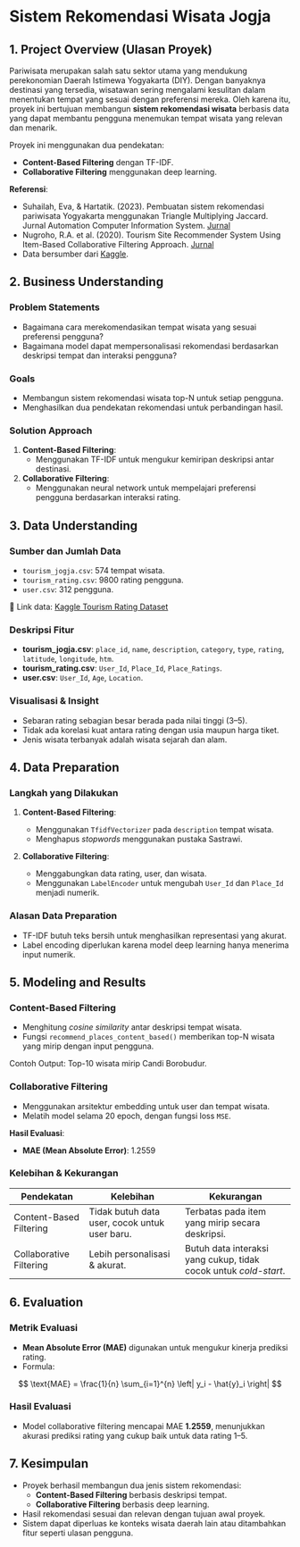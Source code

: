 
# Sistem Rekomendasi Wisata Jogja

## 1. Project Overview (Ulasan Proyek)

Pariwisata merupakan salah satu sektor utama yang mendukung perekonomian Daerah Istimewa Yogyakarta (DIY). Dengan banyaknya destinasi yang tersedia, wisatawan sering mengalami kesulitan dalam menentukan tempat yang sesuai dengan preferensi mereka. Oleh karena itu, proyek ini bertujuan membangun **sistem rekomendasi wisata** berbasis data yang dapat membantu pengguna menemukan tempat wisata yang relevan dan menarik.

Proyek ini menggunakan dua pendekatan:
- **Content-Based Filtering** dengan TF-IDF.
- **Collaborative Filtering** menggunakan deep learning.

**Referensi**:
- Suhailah, Eva, & Hartatik. (2023). Pembuatan sistem rekomendasi pariwisata Yogyakarta menggunakan Triangle Multiplying Jaccard. Jurnal Automation Computer Information System. [Jurnal](https://jacis.pubmedia.id/index.php/jacis/article/view/62/50)
- Nugroho, R.A. et al. (2020). Tourism Site Recommender System Using Item-Based Collaborative Filtering Approach. [Jurnal](https://repository.usd.ac.id/39342/1/6887_Tourism+Site+Recommender+System+Using+Item-Based+Collaborative+Filtering+Approach.pdf)
- Data bersumber dari [Kaggle](https://www.kaggle.com/datasets/farisrizqiawan/dataset-rekomendasi-wisata-jogja).

## 2. Business Understanding

### Problem Statements  
- Bagaimana cara merekomendasikan tempat wisata yang sesuai preferensi pengguna?
- Bagaimana model dapat mempersonalisasi rekomendasi berdasarkan deskripsi tempat dan interaksi pengguna?

### Goals
- Membangun sistem rekomendasi wisata top-N untuk setiap pengguna.
- Menghasilkan dua pendekatan rekomendasi untuk perbandingan hasil.

### Solution Approach
1. **Content-Based Filtering**:
   - Menggunakan TF-IDF untuk mengukur kemiripan deskripsi antar destinasi.
2. **Collaborative Filtering**:
   - Menggunakan neural network untuk mempelajari preferensi pengguna berdasarkan interaksi rating.

## 3. Data Understanding

### Sumber dan Jumlah Data
- `tourism_jogja.csv`: 574 tempat wisata.
- `tourism_rating.csv`: 9800 rating pengguna.
- `user.csv`: 312 pengguna.

🔗 Link data: [Kaggle Tourism Rating Dataset](https://www.kaggle.com/datasets/farisrizqiawan/dataset-rekomendasi-wisata-jogja)

### Deskripsi Fitur
- **tourism_jogja.csv**: `place_id`, `name`, `description`, `category`, `type`, `rating`, `latitude`, `longitude`, `htm`.
- **tourism_rating.csv**: `User_Id`, `Place_Id`, `Place_Ratings`.
- **user.csv**: `User_Id`, `Age`, `Location`.

### Visualisasi & Insight
- Sebaran rating sebagian besar berada pada nilai tinggi (3–5).
- Tidak ada korelasi kuat antara rating dengan usia maupun harga tiket.
- Jenis wisata terbanyak adalah wisata sejarah dan alam.

## 4. Data Preparation

### Langkah yang Dilakukan
1. **Content-Based Filtering**:
   - Menggunakan `TfidfVectorizer` pada `description` tempat wisata.
   - Menghapus *stopwords* menggunakan pustaka Sastrawi.

2. **Collaborative Filtering**:
   - Menggabungkan data rating, user, dan wisata.
   - Menggunakan `LabelEncoder` untuk mengubah `User_Id` dan `Place_Id` menjadi numerik.

### Alasan Data Preparation
- TF-IDF butuh teks bersih untuk menghasilkan representasi yang akurat.
- Label encoding diperlukan karena model deep learning hanya menerima input numerik.

## 5. Modeling and Results

### Content-Based Filtering
- Menghitung *cosine similarity* antar deskripsi tempat wisata.
- Fungsi `recommend_places_content_based()` memberikan top-N wisata yang mirip dengan input pengguna.

Contoh Output: Top-10 wisata mirip Candi Borobudur.

### Collaborative Filtering
- Menggunakan arsitektur embedding untuk user dan tempat wisata.
- Melatih model selama 20 epoch, dengan fungsi loss `MSE`.

**Hasil Evaluasi**:
- **MAE (Mean Absolute Error)**: 1.2559

### Kelebihan & Kekurangan

| Pendekatan             | Kelebihan                                         | Kekurangan                                           |
|------------------------|--------------------------------------------------|-----------------------------------------------------|
| Content-Based Filtering | Tidak butuh data user, cocok untuk user baru.    | Terbatas pada item yang mirip secara deskripsi.     |
| Collaborative Filtering | Lebih personalisasi & akurat.                    | Butuh data interaksi yang cukup, tidak cocok untuk *cold-start*. |

## 6. Evaluation

### Metrik Evaluasi
- **Mean Absolute Error (MAE)** digunakan untuk mengukur kinerja prediksi rating.
- Formula:

$$
\text{MAE} = \frac{1}{n} \sum_{i=1}^{n} \left| y_i - \hat{y}_i \right|
$$

### Hasil Evaluasi
- Model collaborative filtering mencapai MAE **1.2559**, menunjukkan akurasi prediksi rating yang cukup baik untuk data rating 1–5.

## 7. Kesimpulan

- Proyek berhasil membangun dua jenis sistem rekomendasi:
  - **Content-Based Filtering** berbasis deskripsi tempat.
  - **Collaborative Filtering** berbasis deep learning.
- Hasil rekomendasi sesuai dan relevan dengan tujuan awal proyek.
- Sistem dapat diperluas ke konteks wisata daerah lain atau ditambahkan fitur seperti ulasan pengguna.
